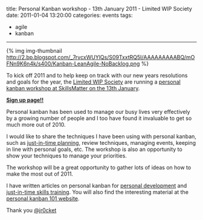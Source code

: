 title: Personal Kanban workshop - 13th January 2011 - Limited WIP Society
date: 2011-01-04 13:20:00
categories: events 
tags:
- agile  
- kanban
---

{% img img-thumbnail http://2.bp.blogspot.com/_7rvcxWUYlQs/S09TxxtRQ5I/AAAAAAAAABQ/mOFNn9K6n4k/s400/Kanban-LeanAgile-NoBacklog.png %} 

To kick off 2011 and to help keep on track with our new years resolutions and goals for the year, the [Limited WIP Society](http://www.limitedwipsociety.org/) are running a [personal kanban workshop at SkillsMatter on the 13th January](http://skillsmatter.com/event/agile-scrum/personal-kanban-workshop/rl-311).

**[Sign up page!!](http://skillsmatter.com/event/agile-scrum/personal-kanban-workshop/rl-311)**

<!-- more -->

Personal kanban has been used to manage our busy lives very effectively by a growing number of people and I too have found it invaluable to get so much more out of 2010.

I would like to share the techniques I have been using with personal kanban, such as [just-in-time planning](http://skillsmatter.com/podcast/agile-scrum/john-stevenson-kanban-for-just-in-time-training), review techniques, managing events, keeping in line with personal goals, etc. The workshop is also an opportunity to show your techniques to manage your priorities.

The workshop will be a great opportunity to gather lots of ideas on how to make the most out of 2011.

I have written articles on personal kanban for [personal development](http://leanagilemachine.blogspot.com/2010/01/personal-kanban-to-manage-personal.html) and [just-in-time skills training](http://leanagilemachine.blogspot.com/2010/01/personal-kanban-for-just-in-time-skills.html).  You will also find the interesting material at the [personal kanban 101 website](http://www.personalkanban.com/pk/personal-kanban-101/).

Thank you
[@jr0cket](https://twitter.com/jr0cket)
